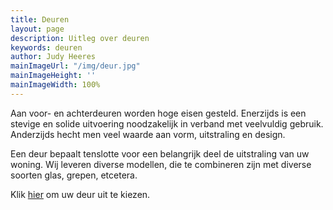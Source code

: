 ```yaml
---
title: Deuren
layout: page
description: Uitleg over deuren
keywords: deuren
author: Judy Heeres
mainImageUrl: "/img/deur.jpg"
mainImageHeight: ''
mainImageWidth: 100%
---
```

Aan voor- en achterdeuren worden hoge eisen gesteld. Enerzijds is een stevige en solide uitvoering noodzakelijk in verband met veelvuldig gebruik. Anderzijds hecht men veel waarde aan vorm, uitstraling en design. 

Een deur bepaalt tenslotte voor een belangrijk deel de uitstraling van uw woning. Wij leveren diverse modellen, die te combineren zijn met diverse soorten glas, grepen, etcetera.

Klik <a target="_blank" href="https://app.traumtuer-konfigurator.de/?color=b9e2f8&conf=daf957de&lang=en&logo=03fdee1b-9e12-4202-a8ff-2a52f3b2e03e&request=true&to=info%40aypenkozijnen.nl">hier</a> om uw deur uit te kiezen.
